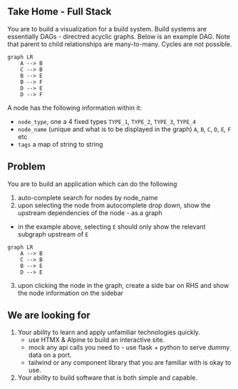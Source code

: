## Take Home - Full Stack

You are to build a visualization for a build system. Build systems are essentially DAGs - directred acyclic graphs.
Below is an example DAG. Note that parent to child relationships are many-to-many. Cycles are not possible.

```mermaid
graph LR
    A --> B
    C --> B
    B --> E
    B --> F
    D --> E
    D --> F
```

A node has the following information within it: 
- `node_type`, one a 4 fixed types `TYPE_1`, `TYPE_2`, `TYPE_3`, `TYPE_4`
- `node_name` (unique and what is to be displayed in the graph) `A`, `B`, `C`, `D`, `E`, `F` etc
- `tags` a map of string to string 

## Problem

You are to build an application which can do the following
1. auto-complete search for nodes by node_name
2. upon selecting the node from autocomplete drop down, show the upstream dependencies of the node - as a graph
  - in the example above, selecting `E` should only show the relevant subgraph upstream of `E`
```mermaid
graph LR
    A --> B
    C --> B
    B --> E
    D --> E
```
3. upon clicking the node in the graph, create a side bar on RHS and show the node information on the sidebar



## We are looking for 
1. Your ability to learn and apply unfamiliar technologies quickly.
   - use HTMX & Alpine to build an interactive site. 
   - mock any api calls you need to - use flask + python to serve dummy data on a port.
   - tailwind or any component library that you are familiar with is okay to use.
2. Your ability to build software that is both simple and capable.

